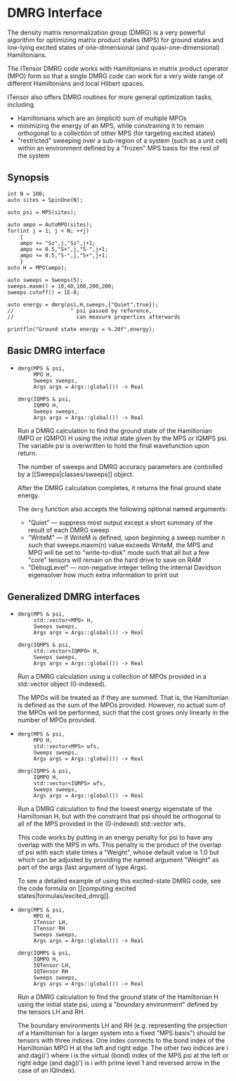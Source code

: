 # DMRG Interface

The density matrix renormalization group (DMRG) is a very powerful algorithm
for optimizing matrix product states (MPS) for ground states and low-lying 
excited states of one-dimensional (and quasi-one-dimensional) Hamiltonians.

The ITensor DMRG code works with Hamiltonians in matrix product
operator (MPO) form so that a single DMRG code can work for a very wide 
range of different Hamiltonians and local Hilbert spaces.

ITensor also offers DMRG routines for more general optimization tasks, including
- Hamiltonians which are an (implicit) sum of multiple MPOs
- minimizing the energy of an MPS, while constraining it to remain orthogonal
  to a collection of other MPS (for targeting excited states)
- "restricted" sweeping over a sub-region of a system (such as a unit cell)
  within an environment defined by a "frozen" MPS basis for the rest of the system


## Synopsis

    int N = 100;
    auto sites = SpinOne(N);

    auto psi = MPS(sites);

    auto ampo = AutoMPO(sites);
    for(int j = 1; j < N; ++j)
        {
        ampo += "Sz",j,"Sz",j+1;
        ampo += 0.5,"S+",j,"S-",j+1;
        ampo += 0.5,"S-",j,"S+",j+1;
        }
    auto H = MPO(ampo);

    auto sweeps = Sweeps(5);
    sweeps.maxm() = 10,40,100,200,200;
    sweeps.cutoff() = 1E-8;

    auto energy = dmrg(psi,H,sweeps,{"Quiet",true});
    //                  ^ psi passed by reference,
    //                    can measure properties afterwards

    printfln("Ground state energy = %.20f",energy);


## Basic DMRG interface

* ```
  dmrg(MPS & psi,
       MPO H,
       Sweeps sweeps,
       Args args = Args::global()) -> Real
  ```

  ```
  dmrg(IQMPS & psi,
       IQMPO H,
       Sweeps sweeps,
       Args args = Args::global()) -> Real
  ```

  Run a DMRG calculation to find the ground state of the Hamiltonian (MPO or IQMPO) H 
  using the initial state given by the MPS or IQMPS psi. The variable psi is
  overwritten to hold the final wavefunction upon return.

  The number of sweeps and DMRG accuracy parameters are controlled by a [[Sweeps|classes/sweeps]]
  object.

  After the DMRG calculation completes, it returns the final ground state energy.

  The `dmrg` function also accepts the following optional named arguments:

  - "Quiet" &mdash; suppress most output except a short summary of the result of each DMRG sweep
  - "WriteM" &mdash; if WriteM is defined, upon beginning a sweep number n such that sweeps.maxm(n) value 
    exceeds WriteM, the MPS and MPO will be set to "write-to-disk" mode such that all but a few "core"
    tensors will remain on the hard drive to save on RAM
  - "DebugLevel" &mdash; non-negative integer telling the internal Davidson eigensolver how
    much extra information to print out


## Generalized DMRG interfaces

* ```
  dmrg(MPS & psi,
       std::vector<MPO> H,
       Sweeps sweeps,
       Args args = Args::global()) -> Real
  ```

  ```
  dmrg(IQMPS & psi,
       std::vector<IQMPO> H,
       Sweeps sweeps,
       Args args = Args::global()) -> Real
  ```

  Run a DMRG calculation using a collection of MPOs provided in a std::vector object (0-indexed).

  The MPOs will be treated as if they are summed. That is, the Hamiltonian is defined as the sum of 
  the MPOs provided. However, no actual sum of the MPOs will be performed, such that the cost
  grows only linearly in the number of MPOs provided.


* ```
  dmrg(MPS & psi,
       MPO H,
       std::vector<MPS> wfs,
       Sweeps sweeps,
       Args args = Args::global()) -> Real
  ```

  ```
  dmrg(IQMPS & psi,
       IQMPO H,
       std::vector<IQMPS> wfs,
       Sweeps sweeps,
       Args args = Args::global()) -> Real
  ```

  Run a DMRG calculation to find the lowest energy eigenstate of the Hamiltonian H,
  but with the constraint that psi should be orthogonal to all of the MPS provided
  in the (0-indexed) std::vector wfs.

  This code works by putting in an energy penalty for psi to have any overlap with 
  the MPS in wfs. This penalty is the product of the overlap of psi with each
  state times a "Weight", whose default value is 1.0 but which can be 
  adjusted by providing the named argument "Weight" as part of the args (last
  argument of type Args).

  To see a detailed example of using this excited-state DMRG code, see
  the code formula on [[computing excited states|formulas/excited_dmrg]].


* ```
  dmrg(MPS & psi,
       MPO H,
       ITensor LH,
       ITensor RH
       Sweeps sweeps,
       Args args = Args::global()) -> Real
  ```

  ```
  dmrg(IQMPS & psi,
       IQMPO H,
       IQTensor LH,
       IQTensor RH
       Sweeps sweeps,
       Args args = Args::global()) -> Real
  ```

  Run a DMRG calculation to find the ground state of the Hamiltonian H using the initial
  state psi, using a "boundary environment" defined by the tensors LH and RH.

  The boundary environments LH and RH (e.g. representing the projection of a Hamiltonian for a larger
  system into a fixed "MPS basis") should be tensors with three indices. One index connects
  to the bond index of the Hamiltonian MPO H at the left and right edge. The other two indices
  are i and dag(i') where i is the virtual (bond) index of the MPS psi at the left or right edge
  (and dag(i') is i with prime level 1 and reversed arrow in the case of an IQIndex).



